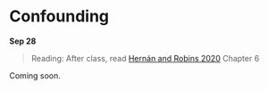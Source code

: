 
# Confounding

**Sep 28**

> Reading: After class, read [Hernán and Robins 2020](https://www.hsph.harvard.edu/miguel-hernan/causal-inference-book/) Chapter 6

Coming soon.
